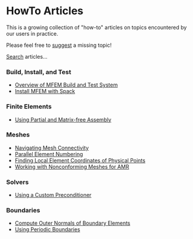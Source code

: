 # HowTo Articles

This is a growing collection of "how-to" articles on topics encountered
by our users in practice.

Please feel free to [suggest](https://github.com/mfem/mfem/issues/new?labels=howto) a missing topic!

[Search](../search.md) articles...


### Build, Install, and Test
- [Overview of MFEM Build and Test System](build-systems.md)
- [Install MFEM with Spack](install-with-spack.md)


### Finite Elements
- [Using Partial and Matrix-free Assembly](assembly_levels.md)


### Meshes
- [Navigating Mesh Connectivity](nav-mesh-connectivity.md)
- [Parallel Element Numbering](element-local-global-numbering.md)
- [Finding Local Element Coordinates of Physical Points](findpts.md)
- [Working with Nonconforming Meshes for AMR](ncmesh.md)


### Solvers
- [Using a Custom Preconditioner](custom_precond.md)


### Boundaries
- [Compute Outer Normals of Boundary Elements](outer_normals.md)
- [Using Periodic Boundaries](periodic-boundaries.md)

